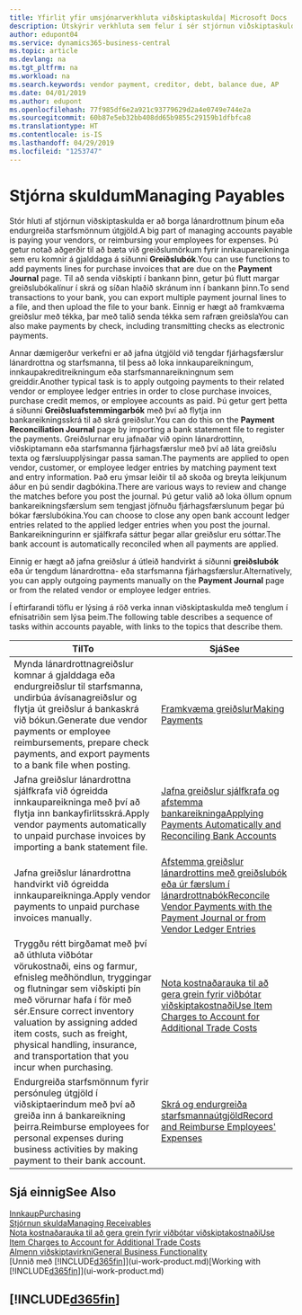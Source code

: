```yaml
---
title: Yfirlit yfir umsjónarverkhluta viðskiptaskulda| Microsoft Docs
description: Útskýrir verkhluta sem felur í sér stjórnun viðskiptaskulda, til dæmis að borga skuldareiganda eða úthluta greiðslum á útleið á fjárhagsfærslur til að loka reikningum eða kreditreikningum.
author: edupont04
ms.service: dynamics365-business-central
ms.topic: article
ms.devlang: na
ms.tgt_pltfrm: na
ms.workload: na
ms.search.keywords: vendor payment, creditor, debt, balance due, AP
ms.date: 04/01/2019
ms.author: edupont
ms.openlocfilehash: 77f985df6e2a921c93779629d2a4e0749e744e2a
ms.sourcegitcommit: 60b87e5eb32bb408dd65b9855c29159b1dfbfca8
ms.translationtype: HT
ms.contentlocale: is-IS
ms.lasthandoff: 04/29/2019
ms.locfileid: "1253747"
---
```

# <a name="managing-payables"></a><span data-ttu-id="3732d-103">Stjórna skuldum</span><span class="sxs-lookup"><span data-stu-id="3732d-103">Managing Payables</span></span>

<span data-ttu-id="3732d-104">Stór hluti af stjórnun viðskiptaskulda er að borga lánardrottnum þínum eða endurgreiða starfsmönnum útgjöld.</span><span class="sxs-lookup"><span data-stu-id="3732d-104">A big part of managing accounts payable is paying your vendors, or reimbursing your employees for expenses.</span></span> <span data-ttu-id="3732d-105">Þú getur notað aðgerðir til að bæta við greiðslumörkum fyrir innkaupareikninga sem eru komnir á gjalddaga á síðunni **Greiðslubók**.</span><span class="sxs-lookup"><span data-stu-id="3732d-105">You can use functions to add payments lines for purchase invoices that are due on the **Payment Journal** page.</span></span> <span data-ttu-id="3732d-106">Til að senda viðskipti í bankann þinn, getur þú flutt margar greiðslubókalínur í skrá og síðan hlaðið skránum inn í bankann þinn.</span><span class="sxs-lookup"><span data-stu-id="3732d-106">To send transactions to your bank, you can export multiple payment journal lines to a file, and then upload the file to your bank.</span></span> <span data-ttu-id="3732d-107">Einnig er hægt að framkvæma greiðslur með tékka, þar með talið senda tékka sem rafræn greiðsla</span><span class="sxs-lookup"><span data-stu-id="3732d-107">You can also make payments by check, including transmitting checks as electronic payments.</span></span>

<span data-ttu-id="3732d-108">Annar dæmigerður verkefni er að jafna útgjöld við tengdar fjárhagsfærslur lánardrottna og starfsmanna, til þess að loka innkaupareikningum, innkaupakreditreikningum eða starfsmannareikningnum sem greiddir.</span><span class="sxs-lookup"><span data-stu-id="3732d-108">Another typical task is to apply outgoing payments to their related vendor or employee ledger entries in order to close purchase invoices, purchase credit memos, or employee accounts as paid.</span></span> <span data-ttu-id="3732d-109">Þú getur gert þetta á síðunni **Greiðsluafstemmingarbók** með því að flytja inn bankareikningsskrá til að skrá greiðslur.</span><span class="sxs-lookup"><span data-stu-id="3732d-109">You can do this on the **Payment Reconciliation Journal** page by importing a bank statement file to register the payments.</span></span> <span data-ttu-id="3732d-110">Greiðslurnar eru jafnaðar við opinn lánardrottinn, viðskiptamann eða starfsmanna fjárhagsfærslur með því að láta greiðslu texta og færsluupplýsingar passa saman.</span><span class="sxs-lookup"><span data-stu-id="3732d-110">The payments are applied to open vendor, customer, or employee ledger entries by matching payment text and entry information.</span></span> <span data-ttu-id="3732d-111">Það eru ýmsar leiðir til að skoða og breyta leikjunum áður en þú sendir dagbókina.</span><span class="sxs-lookup"><span data-stu-id="3732d-111">There are various ways to review and change the matches before you post the journal.</span></span> <span data-ttu-id="3732d-112">Þú getur valið að loka öllum opnum bankareikningsfærslum sem tengjast jöfnuðu fjárhagsfærslunum þegar þú bókar færslubókina.</span><span class="sxs-lookup"><span data-stu-id="3732d-112">You can choose to close any open bank account ledger entries related to the applied ledger entries when you post the journal.</span></span> <span data-ttu-id="3732d-113">Bankareikningurinn er sjálfkrafa sáttur þegar allar greiðslur eru sóttar.</span><span class="sxs-lookup"><span data-stu-id="3732d-113">The bank account is automatically reconciled when all payments are applied.</span></span>

<span data-ttu-id="3732d-114">Einnig er hægt að jafna greiðslur á útleið handvirkt á síðunni **greiðslubók** eða úr tengdum lánardrottna- eða starfsmanna fjárhagsfærslur.</span><span class="sxs-lookup"><span data-stu-id="3732d-114">Alternatively, you can apply outgoing payments manually on the **Payment Journal** page or from the related vendor or employee ledger entries.</span></span>

<span data-ttu-id="3732d-115">Í eftirfarandi töflu er lýsing á röð verka  innan viðskiptaskulda með tenglum í efnisatriðin sem lýsa þeim.</span><span class="sxs-lookup"><span data-stu-id="3732d-115">The following table describes a sequence of tasks within accounts payable, with links to the topics that describe them.</span></span>

| <span data-ttu-id="3732d-116">Til</span><span class="sxs-lookup"><span data-stu-id="3732d-116">To</span></span> | <span data-ttu-id="3732d-117">Sjá</span><span class="sxs-lookup"><span data-stu-id="3732d-117">See</span></span> |
| --- | --- |
| <span data-ttu-id="3732d-118">Mynda lánardrottnagreiðslur komnar á gjalddaga eða endurgreiðslur til starfsmanna, undirbúa ávísanagreiðslur og flytja út greiðslur á bankaskrá við bókun.</span><span class="sxs-lookup"><span data-stu-id="3732d-118">Generate due vendor payments or employee reimbursements, prepare check payments, and export payments to a bank file when posting.</span></span> |[<span data-ttu-id="3732d-119">Framkvæma greiðslur</span><span class="sxs-lookup"><span data-stu-id="3732d-119">Making Payments</span></span>](payables-make-payments.md) |
| <span data-ttu-id="3732d-120">Jafna greiðslur lánardrottna sjálfkrafa við ógreidda innkaupareikninga með því að flytja inn bankayfirlitsskrá.</span><span class="sxs-lookup"><span data-stu-id="3732d-120">Apply vendor payments automatically to unpaid purchase invoices by importing a bank statement file.</span></span> |[<span data-ttu-id="3732d-121">Jafna greiðslur sjálfkrafa og afstemma bankareikninga</span><span class="sxs-lookup"><span data-stu-id="3732d-121">Applying Payments Automatically and Reconciling Bank Accounts</span></span>](receivables-apply-payments-auto-reconcile-bank-accounts.md) |
| <span data-ttu-id="3732d-122">Jafna greiðslur lánardrottna handvirkt við ógreidda innkaupareikninga.</span><span class="sxs-lookup"><span data-stu-id="3732d-122">Apply vendor payments to unpaid purchase invoices manually.</span></span> |[<span data-ttu-id="3732d-123">Afstemma greiðslur lánardrottins með greiðslubók eða úr færslum í lánardrottnabók</span><span class="sxs-lookup"><span data-stu-id="3732d-123">Reconcile Vendor Payments with the Payment Journal or from Vendor Ledger Entries</span></span>](payables-how-apply-purchase-transactions-manually.md) |
|<span data-ttu-id="3732d-124">Tryggðu rétt birgðamat með því að úthluta viðbótar vörukostnaði, eins og farmur, efnisleg meðhöndlun, tryggingar og flutningar sem viðskipti þín með vörurnar hafa í för með sér.</span><span class="sxs-lookup"><span data-stu-id="3732d-124">Ensure correct inventory valuation by assigning added item costs, such as freight, physical handling, insurance, and transportation that you incur when purchasing.</span></span>|[<span data-ttu-id="3732d-125">Nota kostnaðarauka til að gera grein fyrir viðbótar viðskiptakostnaði</span><span class="sxs-lookup"><span data-stu-id="3732d-125">Use Item Charges to Account for Additional Trade Costs</span></span>](payables-how-assign-item-charges.md)|
|<span data-ttu-id="3732d-126">Endurgreiða starfsmönnum fyrir persónuleg útgjöld í viðskiptaerindum með því að greiða inn á bankareikning þeirra.</span><span class="sxs-lookup"><span data-stu-id="3732d-126">Reimburse employees for personal expenses during business activities by making payment to their bank account.</span></span>|[<span data-ttu-id="3732d-127">Skrá og endurgreiða starfsmannaútgjöld</span><span class="sxs-lookup"><span data-stu-id="3732d-127">Record and Reimburse Employees' Expenses</span></span>](finance-how-record-reimburse-employee-expenses.md)|

## <a name="see-also"></a><span data-ttu-id="3732d-128">Sjá einnig</span><span class="sxs-lookup"><span data-stu-id="3732d-128">See Also</span></span>
[<span data-ttu-id="3732d-129">Innkaup</span><span class="sxs-lookup"><span data-stu-id="3732d-129">Purchasing</span></span>](purchasing-manage-purchasing.md)  
[<span data-ttu-id="3732d-130">Stjórnun skulda</span><span class="sxs-lookup"><span data-stu-id="3732d-130">Managing Receivables</span></span>](receivables-manage-receivables.md)  
[<span data-ttu-id="3732d-131">Nota kostnaðarauka til að gera grein fyrir viðbótar viðskiptakostnaði</span><span class="sxs-lookup"><span data-stu-id="3732d-131">Use Item Charges to Account for Additional Trade Costs</span></span>](payables-how-assign-item-charges.md)  
[<span data-ttu-id="3732d-132">Almenn viðskiptavirkni</span><span class="sxs-lookup"><span data-stu-id="3732d-132">General Business Functionality</span></span>](ui-across-business-areas.md)  
<span data-ttu-id="3732d-133">[Unnið með [!INCLUDE[d365fin](includes/d365fin_md.md)]](ui-work-product.md)</span><span class="sxs-lookup"><span data-stu-id="3732d-133">[Working with [!INCLUDE[d365fin](includes/d365fin_md.md)]](ui-work-product.md)</span></span>

## [!INCLUDE[d365fin](includes/free_trial_md.md)]  
